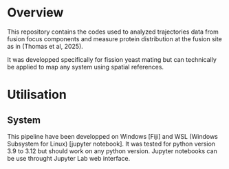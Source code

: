 # Overview

This repository contains the codes used to analyzed trajectories data from fusion focus components and measure protein distribution at the fusion site as in (Thomas et al, 2025).

It was developped specifically for fission yeast mating but can technically be applied to map any system using spatial references. 


# Utilisation
## System 
This pipeline have been developped on Windows [Fiji]  and WSL (Windows Subsystem for Linux) [jupyter notebook]. 
It was tested for python version 3.9 to 3.12 but should work on any python version.
Jupyter notebooks can be use throught Jupyter Lab web interface.
